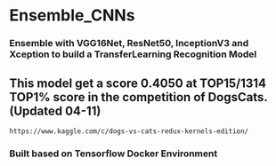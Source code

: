 # Ensemble_CNNs 
### Ensemble with VGG16Net, ResNet50, InceptionV3 and Xception to build a TransferLearning Recognition Model

## This model get a score 0.4050 at TOP15/1314 TOP1% score in the competition of DogsCats.(Updated 04-11)
``https://www.kaggle.com/c/dogs-vs-cats-redux-kernels-edition/``

###  Built based on Tensorflow Docker Environment
